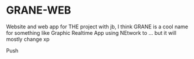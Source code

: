 # GRANE-WEB
Website and web app for THE project with jb, I think GRANE is a cool name for something like Graphic Realtime App using NEtwork to ... but it will mostly change xp

Push
